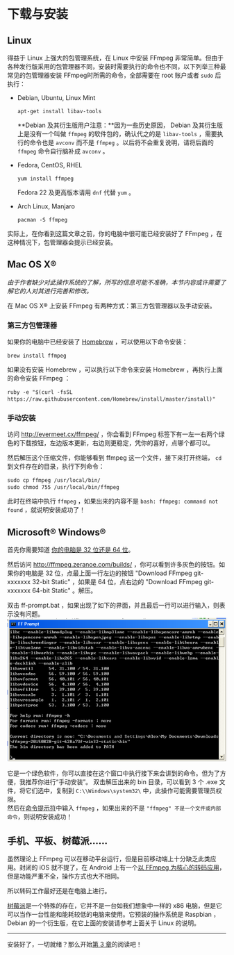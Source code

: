 # 下载与安装

## Linux

得益于 Linux 上强大的包管理系统，在 Linux 中安装 FFmpeg 非常简单。但由于各种发行版采用的包管理器不同，安装时需要执行的命令也不同，以下列举三种最常见的包管理器安装 FFmpeg时所需的命令，全部需要在 root 账户或者 `sudo` 后执行：

-	Debian, Ubuntu, Linux Mint  
	
		apt-get install libav-tools
	
	**Debian 及其衍生版用户注意：**因为一些历史原因， Debian 及其衍生版上是没有一个叫做 `ffmpeg` 的软件包的，确认代之的是 `libav-tools` ，需要执行的命令也是 `avconv` 而不是 `ffmpeg` 。以后将不会重复说明，请将后面的 `ffmpeg` 命令自行脑补成 `avconv` 。

-	Fedora, CentOS, RHEL
	
		yum install ffmpeg
	
	Fedora 22 及更高版本请用 `dnf` 代替 `yum` 。

-	Arch Linux, Manjaro
	
		pacman -S ffmpeg

实际上，在你看到这篇文章之前，你的电脑中很可能已经安装好了 FFmpeg ，在这种情况下，包管理器会提示已经安装。

## Mac OS X&reg;

*由于作者缺少对此操作系统的了解，所写的信息可能不准确，本节内容或许需要了解它的人对其进行完善和修改。*

在 Mac OS X&reg; 上安装 FFmpeg 有两种方式：第三方包管理器以及手动安装。

### 第三方包管理器

如果你的电脑中已经安装了 [Homebrew](http://brew.sh/) ，可以使用以下命令安装：

	brew install ffmpeg

如果没有安装 Homebrew ，可以执行以下命令来安装 Homebrew ，再执行上面的命令安装 FFmpeg ：

	ruby -e "$(curl -fsSL https://raw.githubusercontent.com/Homebrew/install/master/install)"

### 手动安装

访问 <http://evermeet.cx/ffmpeg/> ，你会看到 FFmpeg 标签下有一左一右两个绿色的下载按钮，左边版本更新，右边则更稳定，凭你的喜好，点哪个都可以。

然后解压这个压缩文件，你能够看到 ffmpeg 这一个文件，接下来打开终端， `cd` 到文件存在的目录，执行下列命令：

	sudo cp ffmpeg /usr/local/bin/
	sudo chmod 755 /usr/local/bin/ffmpeg

此时在终端中执行 `ffmpeg` ，如果出来的内容不是 `bash: ffmpeg: command not found` ，就说明安装成功了！

## Microsoft&reg; Windows&reg;

首先你需要知道 [你的电脑是 32 位还是 64 位](https://support.microsoft.com/zh-cn/kb/827218)。

然后访问 <http://ffmpeg.zeranoe.com/builds/> ，你可以看到许多灰色的按钮。如果你的电脑是 32 位，点最上面一行左边的按钮 "Download FFmpeg git-xxxxxxx 32-bit Static" ，如果是 64 位，点右边的 "Download FFmpeg git-xxxxxxx 64-bit Static" 。解压。

双击 ff-prompt.bat ，如果出现了如下的界面，并且最后一行可以进行输入，则表示没有问题。  
![ff-prompt](image/windows-ff-prompt.png)

它是一个绿色软件，你可以直接在这个窗口中执行接下来会讲到的命令。但为了方便，我推荐你进行“手动安装”。
双击解压出来的 bin 目录，可以看到 3 个 .exe 文件，将它们选中，复制到 `C:\\Windows\system32\` 中，此操作可能需要管理员权限。  
然后在[命令提示符](https://zh.wikipedia.org/wiki/%E5%91%BD%E4%BB%A4%E6%8F%90%E7%A4%BA%E5%AD%97%E5%85%83)中输入 `ffmpeg` ，如果出来的不是 `"ffmpeg" 不是一个文件或内部命令`，则说明安装成功！

## 手机、平板、树莓派……

虽然理论上 FFmpeg 可以在移动平台运行，但是目前移动端上十分缺乏此类应用。封闭的 iOS 就不提了，在 Android 上有一个[以 FFmpeg 为核心的转码应用](https://play.google.com/store/apps/details?id=com.silentlexx.ffmpeggui)，但是功能严重不全，操作方式也大不相同。

所以转码工作最好还是在电脑上进行。

[树莓派](https://zh.wikipedia.org/wiki/%E6%A0%91%E8%8E%93%E6%B4%BE)是一个特殊的存在，它并不是一台如我们想象中一样的 x86 电脑，但是它可以当作一台性能和能耗较低的电脑来使用。它预装的操作系统是 Raspbian ， Debian 的一个衍生版，在它上面的安装请参考上面关于 Linux 的说明。

------------------------

安装好了，一切就绪？那么开始[第 3 章](03-execute.md)的阅读吧！
